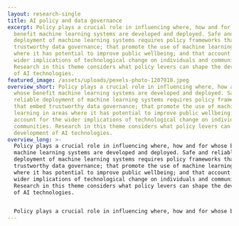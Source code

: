 ```yaml
---
layout: research-single
title: AI policy and data governance
excerpt: Policy plays a crucial role in influencing where, how and for whose
  benefit machine learning systems are developed and deployed. Safe and reliable
  deployment of machine learning systems requires policy frameworks that embed
  trustworthy data governance; that promote the use of machine learning in areas
  where it has potential to improve public wellbeing; and that account for the
  wider implications of technological change on individuals and communities.
  Research in this theme considers what policy levers can shape the development
  of AI technologies.
featured_image: /assets/uploads/pexels-photo-1207918.jpeg
overview_short: Policy plays a crucial role in influencing where, how and for
  whose benefit machine learning systems are developed and deployed. Safe and
  reliable deployment of machine learning systems requires policy frameworks
  that embed trustworthy data governance; that promote the use of machine
  learning in areas where it has potential to improve public wellbeing; and that
  account for the wider implications of technological change on individuals and
  communities. Research in this theme considers what policy levers can shape the
  development of AI technologies.
overview_long: >-
  Policy plays a crucial role in influencing where, how and for whose benefit
  machine learning systems are developed and deployed. Safe and reliable
  deployment of machine learning systems requires policy frameworks that embed
  trustworthy data governance; that promote the use of machine learning in areas
  where it has potential to improve public wellbeing; and that account for the
  wider implications of technological change on individuals and communities.
  Research in this theme considers what policy levers can shape the development
  of AI technologies.


  Policy plays a crucial role in influencing where, how and for whose benefit machine learning systems are developed and deployed. Safe and reliable deployment of machine learning systems requires policy frameworks that embed trustworthy data governance; that promote the use of machine learning in areas where it has potential to improve public wellbeing; and that account for the wider implications of technological change on individuals and communities. Research in this theme considers what policy levers can shape the development of AI technologies.
---
```

